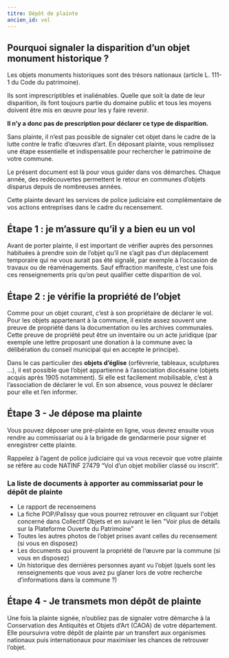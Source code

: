 ```yaml
---
titre: Dépôt de plainte
ancien_id: vol
---
```


## Pourquoi signaler la disparition d’un objet monument historique ?

Les objets monuments historiques sont des trésors nationaux (article L. 111-1 du Code du patrimoine).

Ils sont imprescriptibles et inaliénables. Quelle que soit la date de leur disparition, ils font toujours partie du domaine public et tous les moyens doivent être mis en œuvre pour les y faire revenir.

**Il n’y a donc pas de prescription pour déclarer ce type de disparition.**

Sans plainte, il n’est pas possible de signaler cet objet dans le cadre de la lutte contre le trafic d’œuvres d’art.
En déposant plainte, vous remplissez une étape essentielle et indispensable pour rechercher le patrimoine de votre commune.

Le présent document est là pour vous guider dans vos démarches. Chaque année, des redécouvertes permettent le retour en communes d’objets disparus depuis de nombreuses années.

Cette plainte devant les services de police judiciaire est complémentaire de vos actions entreprises dans le cadre du recensement.

## Étape 1 : je m’assure qu’il y a bien eu un vol

Avant de porter plainte, il est important de vérifier auprès des personnes habituées à prendre soin de l’objet qu’il ne s’agit pas d’un déplacement temporaire qui ne vous aurait pas été signalé, par exemple à l’occasion de travaux ou de réaménagements. Sauf effraction manifeste, c’est une fois ces renseignements pris qu’on peut qualifier cette disparition de vol.

## Étape 2 : je vérifie la propriété de l’objet

Comme pour un objet courant, c’est à son propriétaire de déclarer le vol.
Pour les objets appartenant à la commune, il existe assez souvent une preuve de propriété dans la documentation ou les archives communales.
Cette preuve de propriété peut être un inventaire ou un acte juridique (par exemple une lettre proposant une donation à la commune avec la délibération du conseil municipal qui en accepte le principe).

Dans le cas particulier des **objets d’église** (orfèvrerie, tableaux, sculptures …), il est possible que l’objet appartienne à l’association diocésaine (objets acquis après 1905 notamment). Si elle est facilement mobilisable, c’est à l’association de déclarer le vol. En son absence, vous pouvez le déclarer pour elle et l’en informer.

## Étape 3 - Je dépose ma plainte

Vous pouvez déposer une pré-plainte en ligne, vous devrez ensuite vous rendre au commissariat ou à la brigade de gendarmerie pour signer et enregistrer cette plainte.

Rappelez à l’agent de police judiciaire qui va vous recevoir que votre plainte se réfère au code NATINF 27479 “Vol d’un objet mobilier classé ou inscrit”.

### La liste de documents à apporter au commissariat pour le dépôt de plainte
- Le rapport de recensemens
- La fiche POP/Palissy que vous pourrez retrouver en cliquant sur l'objet concerné dans Collectif Objets et en suivant le lien "Voir plus de détails sur la Plateforme Ouverte du Patrimoine"
- Toutes les autres photos de l’objet prises avant celles du recensement (si vous en disposez)
- Les documents qui prouvent la propriété de l’œuvre par la commune (si vous en disposez)
- Un historique des dernières personnes ayant vu l’objet (quels sont les renseignements que vous avez pu glaner lors de votre recherche d’informations dans la commune ?)

## Étape 4 - Je transmets mon dépôt de plainte

Une fois la plainte signée, n’oubliez pas de signaler votre démarche à la Conservation des Antiquités et Objets d’Art (CAOA) de votre département.
Elle poursuivra votre dépôt de plainte par un transfert aux organismes nationaux puis internationaux pour maximiser les chances de retrouver l’objet.
